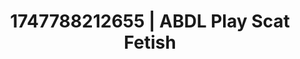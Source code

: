 ---
categories:
- Romantic kink
- Feather touch
- Anime
- Soft domination
- Cheerleader roleplay
image: /assets/images/1747788212655.jpg
layout: post
seo:
  description: Featured content with exclusive Scat Fetish, ABDL Play. HD images available.
  keywords: Scat Fetish, ABDL Play
  og_image: /assets/images/1747788212655.jpg
  schema_type: VisualArtwork
tags:
- '#1747788212655'
- ABDL Play
- Scat Fetish
title: 1747788212655 | ABDL Play Scat Fetish
---